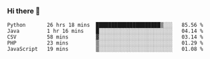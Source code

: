 ### Hi there 👋


<!--START_SECTION:waka-->
```text
Python       26 hrs 18 mins  █████████████████████▒░░░   85.56 % 
Java         1 hr 16 mins    █░░░░░░░░░░░░░░░░░░░░░░░░   04.14 % 
CSV          58 mins         ▓░░░░░░░░░░░░░░░░░░░░░░░░   03.14 % 
PHP          23 mins         ▒░░░░░░░░░░░░░░░░░░░░░░░░   01.29 % 
JavaScript   19 mins         ▒░░░░░░░░░░░░░░░░░░░░░░░░   01.08 % 
```
<!--END_SECTION:waka-->
<!--
**jimtje/jimtje** is a ✨ _special_ ✨ repository because its `README.md` (this file) appears on your GitHub profile.


Here are some ideas to get you started:

- 🔭 I’m currently working on ...
- 🌱 I’m currently learning ...
- 👯 I’m looking to collaborate on ...
- 🤔 I’m looking for help with ...
- 💬 Ask me about ...
- 📫 How to reach me: ...
- 😄 Pronouns: ...
- ⚡ Fun fact: ...
-->
